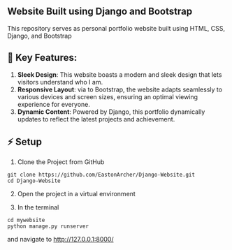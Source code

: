 ## Website Built using Django and Bootstrap

This repository serves as personal portfolio website built using HTML, CSS, Django, and Bootstrap

## 🚀 Key Features:

1. **Sleek Design**: This website boasts a modern and sleek design that lets visitors understand who I am.
2. **Responsive Layout**: via to Bootstrap, the website adapts seamlessly to various devices and screen sizes, ensuring an optimal viewing experience for everyone.
3. **Dynamic Content**: Powered by Django, this portfolio dynamically updates to reflect the latest projects and achievement.


## ⚡ Setup

1. Clone the Project from GitHub

```
git clone https://github.com/EastonArcher/Django-Website.git
cd Django-Website
```
2. Open the project in a virtual environment

3. In the terminal
```
cd mywebsite
python manage.py runserver
```
and navigate to http://127.0.0.1:8000/ 
